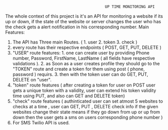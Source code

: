                                                 UP TIME MONITORING API
The whole context of this project is it's an API for monitoring a website if its up or down,
if the state of the website or server changes the user who has the check gets a alert notification in his corresponding number.
Main Features:
1. The API has Three main Routes. ( 1. user 2. token 3. check )
2. every route has their respective endpoints ( POST, GET, PUT, DELETE )
3. "USER" route features: 1. one can create user by providing Phone number, Password, FirstName, LastName ( all fields have respective validations ).
                          2. as Soon as a user creates profile they should go to the "TOKEN" route and create a token for them using post ( phone, password ) requirs.
                          3. then with the token user can do GET, PUT, DELETE on "user".
4. "token" route features ( after creating a token for user on POST user gets a unique token with a validity, user can extend his token validity time using PUT,
                            and also can GET and DELETE token)
5. "check" route features ( authinticated user can set atmost 5 websites to checks at a time ,
                            user can GET, PUT , DELETE check info 
                            if the given websites change their state means if they go down from up or up from down then the user gets a sms on users corresponding 
                            phone number )
6. For SMS Twilio API is used.
